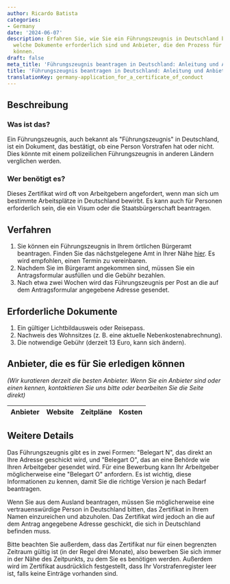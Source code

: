 ```yaml
---
author: Ricardo Batista
categories:
- Germany
date: '2024-06-07'
description: Erfahren Sie, wie Sie ein Führungszeugnis in Deutschland beantragen,
  welche Dokumente erforderlich sind und Anbieter, die den Prozess für Sie übernehmen
  können.
draft: false
meta_title: 'Führungszeugnis beantragen in Deutschland: Anleitung und Anbieter'
title: 'Führungszeugnis beantragen in Deutschland: Anleitung und Anbieter'
translationKey: germany-application_for_a_certificate_of_conduct
---
```



## Beschreibung
### Was ist das?
Ein Führungszeugnis, auch bekannt als "Führungszeugnis" in Deutschland, ist ein Dokument, das bestätigt, ob eine Person Vorstrafen hat oder nicht. Dies könnte mit einem polizeilichen Führungszeugnis in anderen Ländern verglichen werden.

### Wer benötigt es?
Dieses Zertifikat wird oft von Arbeitgebern angefordert, wenn man sich um bestimmte Arbeitsplätze in Deutschland bewirbt. Es kann auch für Personen erforderlich sein, die ein Visum oder die Staatsbürgerschaft beantragen.

## Verfahren
1. Sie können ein Führungszeugnis in Ihrem örtlichen Bürgeramt beantragen. Finden Sie das nächstgelegene Amt in Ihrer Nähe [hier](https://www.berlin.de/buergeraemter/). Es wird empfohlen, einen Termin zu vereinbaren.
2. Nachdem Sie im Bürgeramt angekommen sind, müssen Sie ein Antragsformular ausfüllen und die Gebühr bezahlen.
3. Nach etwa zwei Wochen wird das Führungszeugnis per Post an die auf dem Antragsformular angegebene Adresse gesendet.

## Erforderliche Dokumente
1. Ein gültiger Lichtbildausweis oder Reisepass.
2. Nachweis des Wohnsitzes (z. B. eine aktuelle Nebenkostenabrechnung).
3. Die notwendige Gebühr (derzeit 13 Euro, kann sich ändern).

## Anbieter, die es für Sie erledigen können

_(Wir kuratieren derzeit die besten Anbieter. Wenn Sie ein Anbieter sind oder einen kennen, kontaktieren Sie uns bitte oder bearbeiten Sie die Seite direkt)_

| Anbieter | Website | Zeitpläne | Kosten |
| --------------- | --------------- | :-------------: | :-------------: |

## Weitere Details
Das Führungszeugnis gibt es in zwei Formen: "Belegart N", das direkt an Ihre Adresse geschickt wird, und "Belegart O", das an eine Behörde wie Ihren Arbeitgeber gesendet wird. Für eine Bewerbung kann Ihr Arbeitgeber möglicherweise eine "Belegart O" anfordern. Es ist wichtig, diese Informationen zu kennen, damit Sie die richtige Version je nach Bedarf beantragen.

Wenn Sie aus dem Ausland beantragen, müssen Sie möglicherweise eine vertrauenswürdige Person in Deutschland bitten, das Zertifikat in Ihrem Namen einzureichen und abzuholen. Das Zertifikat wird jedoch an die auf dem Antrag angegebene Adresse geschickt, die sich in Deutschland befinden muss.

Bitte beachten Sie außerdem, dass das Zertifikat nur für einen begrenzten Zeitraum gültig ist (in der Regel drei Monate), also bewerben Sie sich immer in der Nähe des Zeitpunkts, zu dem Sie es benötigen werden. Außerdem wird im Zertifikat ausdrücklich festgestellt, dass Ihr Vorstrafenregister leer ist, falls keine Einträge vorhanden sind.